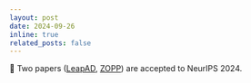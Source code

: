 ```yaml
---
layout: post
date: 2024-09-26
inline: true
related_posts: false
---
```


🥳 Two papers ([LeapAD](https://github.com/PJLab-ADG/LeapAD), [ZOPP](https://arxiv.org/abs/2411.05311)) are accepted to NeurIPS 2024.
